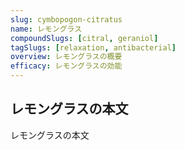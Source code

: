 ```yaml
---
slug: cymbopogon-citratus
name: レモングラス
compoundSlugs: [citral, geraniol]
tagSlugs: [relaxation, antibacterial]
overview: レモングラスの概要
efficacy: レモングラスの効能
---
```


## レモングラスの本文

レモングラスの本文